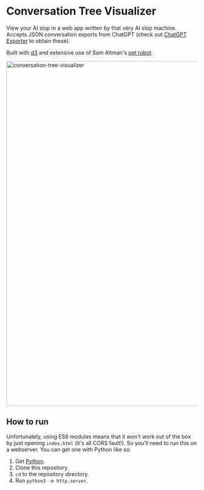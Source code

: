 # Conversation Tree Visualizer
View your AI slop in a web app written by that very AI slop machine. Accepts JSON conversation exports from ChatGPT (check out [ChatGPT Exporter](https://github.com/pionxzh/chatgpt-exporter) to obtain these).

Built with [d3](https://d3js.org/) and extensive use of Sam Altman's [pet robot](https://chatgpt.com).

<img width="1114" height="910" alt="conversation-tree-visualizer" src="https://github.com/user-attachments/assets/ca3a0a0d-33a2-4924-bda3-07a9f8ee9ec8" />

## How to run
Unfortunately, using ES6 modules means that it won't work out of the box by just opening `index.html` (it's all CORS fault!). So you'll need to run this on a webserver. You can get one with Python like so:
1. Get [Python](https://www.python.org/downloads/).
2. Clone this repository.
3. `cd` to the repository directory.
4. Run `python3 -m http.server`.
